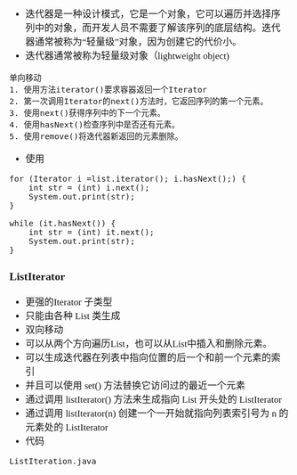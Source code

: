 <span  style="font-family: Simsun,serif; font-size: 17px; ">

- 迭代器是一种设计模式，它是一个对象，它可以遍历并选择序列中的对象，而开发人员不需要了解该序列的底层结构。迭代器通常被称为“轻量级”对象，因为创建它的代价小。
- 迭代器通常被称为轻量级对象（lightweight object)

~~~
单向移动
1. 使用方法iterator()要求容器返回一个Iterator
2. 第一次调用Iterator的next()方法时，它返回序列的第一个元素。
3. 使用next()获得序列中的下一个元素。
4. 使用hasNext()检查序列中是否还有元素。
5. 使用remove()将迭代器新返回的元素删除。
~~~

- 使用
~~~
for (Iterator i =list.iterator(); i.hasNext();) {  
    int str = (int) i.next();  
    System.out.print(str);  
}

while (it.hasNext()) {  
    int str = (int) it.next();  
    System.out.print(str);  
}  
~~~

### ListIterator

- 更强的Iterator 子类型
- 只能由各种 List 类生成
- 双向移动
- 可以从两个方向遍历List，也可以从List中插入和删除元素。
- 可以生成迭代器在列表中指向位置的后一个和前一个元素的索引
- 并且可以使用 set() 方法替换它访问过的最近一个元素
- 通过调用 listIterator() 方法来生成指向 List 开头处的 ListIterator
- 通过调用 listIterator(n) 创建一个一开始就指向列表索引号为 n 的元素处的 ListIterator
- 代码
~~~
ListIteration.java
~~~


</span>
